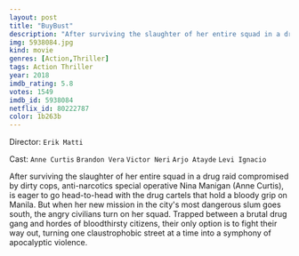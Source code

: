 ```yaml
---
layout: post
title: "BuyBust"
description: "After surviving the slaughter of her entire squad in a drug raid compromised by dirty cops, anti-narcotics special operative Nina Manigan (Anne Curtis), is eager to go head-to-head with the drug cartels that hold a bloody grip on Manila. But when her new mission in the city's most dangerous slum goes south, the angry civilians turn on her squad. Trapped between a brutal drug gang and hordes of bloodt.."
img: 5938084.jpg
kind: movie
genres: [Action,Thriller]
tags: Action Thriller 
year: 2018
imdb_rating: 5.8
votes: 1549
imdb_id: 5938084
netflix_id: 80222787
color: 1b263b
---
```

Director: `Erik Matti`  

Cast: `Anne Curtis` `Brandon Vera` `Victor Neri` `Arjo Atayde` `Levi Ignacio` 

After surviving the slaughter of her entire squad in a drug raid compromised by dirty cops, anti-narcotics special operative Nina Manigan (Anne Curtis), is eager to go head-to-head with the drug cartels that hold a bloody grip on Manila. But when her new mission in the city's most dangerous slum goes south, the angry civilians turn on her squad. Trapped between a brutal drug gang and hordes of bloodthirsty citizens, their only option is to fight their way out, turning one claustrophobic street at a time into a symphony of apocalyptic violence.